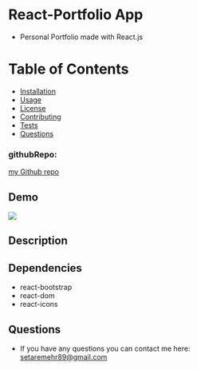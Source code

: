 # React-Portfolio App
* Personal Portfolio made with React.js

# Table of Contents 
* [Installation](#installation)
* [Usage](#usage)
* [License](#license)
* [Contributing](#contributing)
* [Tests](#tests)
* [Questions](#questions)

### githubRepo:
[my Github repo](https://github.com/setaremehr/portfolio.git)

## Demo
![](https://user-images.githubusercontent.com/66357101/97743785-6ddb1d80-1aa3-11eb-850d-051398c4c640.png)


## Description

## Dependencies
* react-bootstrap
* react-dom
* react-icons
  
## Questions
* If you have any questions you can contact me here: setaremehr89@gmail.com